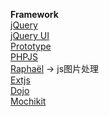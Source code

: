 **Framework**  
[jQuery](http://jquery.com/)  
[jQuery UI](http://jqueryui.com/)  
[Prototype](http://prototypejs.org/)  
[PHPJS](http://phpjs.org/)  
[Raphaël](http://raphaeljs.com/index.html) -> js图片处理  
[Extjs](http://www.sencha.com/)  
[Dojo](http://dojotoolkit.org/)  
[Mochikit](http://mochi.github.com/mochikit/index.html)  
